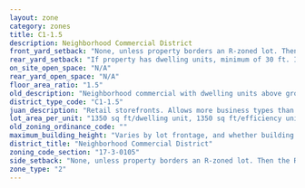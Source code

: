 ```yaml
---
layout: zone
category: zones
title: C1-1.5
description: Neighborhood Commercial District
front_yard_setback: "None, unless property borders an R-zoned lot. Then the front setback must be at least 50% of the R lot&#39;s front setback. (See 17-3-0404.)"
rear_yard_setback: "If property has dwelling units, minimum of 30 ft. If its rear property line borders the side property line of an R-zoned lot, the rear setback must equal the side setback of the R-zoned lot. If rear line borders the R lot&#39;s rear line, setback must be at least 16 ft."
on_site_open_space: "N/A"
rear_yard_open_space: "N/A"
floor_area_ratio: "1.5"
old_description: "Neighborhood commercial with dwelling units above ground"
district_type_code: "C1-1.5"
juan_description: "Retail storefronts. Allows more business types than B1 districts, including liquor stores, warehouses, and auto shops. Apartments permitted above the ground floor."
lot_area_per_unit: "1350 sq ft/dwelling unit, 1350 sq ft/efficiency unit, no SRO units allowed"
old_zoning_ordinance_code: ""
maximum_building_height: "Varies by lot frontage, and whether building has ground-floor commercial space. (See 17-3-0408)"
district_title: "Neighborhood Commercial District"
zoning_code_section: "17-3-0105"
side_setback: "None, unless property borders an R-zoned lot. Then the R lot&#39;s front setback applies."
zone_type: "2"
---
```

